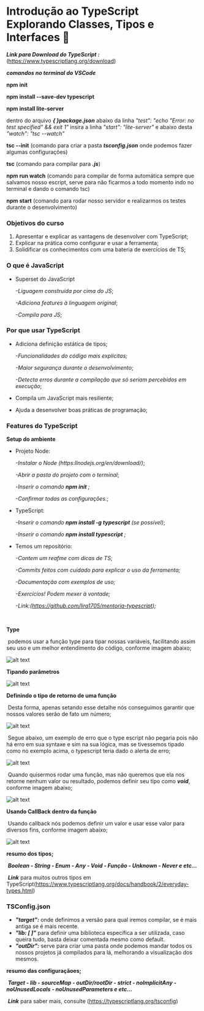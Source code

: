# Introdução ao TypeScript Explorando Classes, Tipos e Interfaces :bookmark:

***Link para Download do TypeScript :*** (https://www.typescriptlang.org/download)

***comandos no terminal do VSCode***

**npm init**

**npm install --save-dev typescript**

**npm install lite-server**

dentro do arquivo ***{ }package.json*** abaixo da linha *"test": "echo \"Error: no test specified\" && exit 1"* insira a linha *"start": "lite-server"* e abaixo desta *"watch": "tsc --watch"*

**tsc --init** (comando para criar a pasta ***tsconfig.json*** onde podemos fazer algumas configurações)

**tsc** (comando para compilar para ***.js***)

**npm run watch**  (comando para compilar de forma automática sempre que salvamos nosso escript, serve para não ficarmos a todo momento indo no terminal e dando o comando tsc)

**npm start** (comando para rodar nosso servidor e realizarmos os testes durante o desenvolvimento)

### Objetivos do curso

1. Apresentar e explicar as vantagens de desenvolver com TypeScript;
2. Explicar na prática como configurar e usar a ferramenta;
3. Solidificar os conhecimentos com uma bateria de exercícios de TS;



### O que é JavaScript

* Superset do JavaScript

  *-Liguagem construída por cima do JS*;

  *-Adiciona features à linguagem original*;

  *-Compila para JS*;



### Por que usar TypeScript

* Adiciona definição estática de tipos;

  *-Funcionalidades do código mais explícitas;*

  *-Maior segurança durante o desenvolvimento*;

  *-Detecta erros durante a compilação que só seriam percebidos em execução*;

* Compila um JavaScript mais resiliente;

* Ajuda a desenvolver boas práticas de programação;




### Features do TypeScript

**Setup do ambiente**

* Projeto Node:

  *-Instalar o Node (https:llnodejs.org/en/download/)*;

  *-Abrir a pasta do projeto com o terminal*;

  -*Inserir o comando ***npm init*** ;* 

  *-Confirmar todas as configurações.*;

* TypeScript:

  *-Inserir o comando ***npm install -g typescript*** (se possível)*;

  *-Inserir o comando ***npm install typescript*** ;*

* Temos um repositório:

  *-Contem um reafme com dicas de TS;*

  *-Commits feitos com cuidado para explicar o uso da ferramenta;*

  *-Documentação com exemplos de uso;*

  *-Exercícios! Podem mexer à vontade;*

  *-Link:(https://github.com/lira1705/mentoria-typescript);*

  ​


**Type** 

​	podemos usar a função type para tipar nossas variáveis, facilitando assim seu uso e um melhor entendimento do código, conforme imagem abaixo;

![alt text](/c:/Documents/DIO_BootCamp2022/DIO_Introducao_ao_JavaScript/img/type.png)



**Tipando parâmetros**

![alt text](/c:/Documents/DIO_BootCamp2022/DIO_Introducao_ao_JavaScript/img/type1.png)



**Definindo o tipo de retorno de uma função**

​	Desta forma, apenas setando esse detalhe nós conseguimos garantir que nossos valores serão de fato um número;

![alt text](/c:/Documents/DIO_BootCamp2022/DIO_Introducao_ao_JavaScript/img/type2.png)

​	Segue abaixo, um exemplo de erro que o type escript não pegaria pois não há erro em sua syntaxe e sim na sua lógica, mas se tivessemos tipado como no exemplo acima, o typescript teria dado o alerta de erro; 

![alt text](/c:/Documents/DIO_BootCamp2022/DIO_Introducao_ao_JavaScript/img/type3.png)

​	Quando quisermos rodar uma função, mas não queremos que ela nos retorne nenhum valor ou resultado, podemos definir seu tipo como ***void***, conforme imagem abaixo;

![alt text](/c:/Documents/DIO_BootCamp2022/DIO_Introducao_ao_JavaScript/img/type4.png)



**Usando CallBack dentro da função**

​	Usando callback nós podemos definir um valor e usar esse valor para diversos fins, conforme imagem abaixo;

![alt text](/c:/Documents/DIO_BootCamp2022/DIO_Introducao_ao_JavaScript/img/type5.png)



**resumo dos tipos;**

​	***Boolean - String - Enum - Any - Void - Função - Unknown - Never e etc...***

​	***Link*** para muitos outros tipos em TypeScript(https://www.typescriptlang.org/docs/handbook/2/everyday-types.html)



### TSConfig.json

* ***"target":*** onde definimos a versão para qual iremos compilar, se é mais antiga se é mais recente.
* ***"lib: [ ]"*** para definir uma biblioteca específica a ser utilizada, caso queira tudo, basta deixar comentada mesmo como default.
* ***"outDir":*** serve para criar uma pasta onde podemos mandar todos os nossos projetos já compilados para lá, melhorando a visualização dos mesmos.



**resumo das configuraçãoes;**

​	***Target - lib - sourceMap - outDir/rootDir - strict - nolmplicitAny - noUnusedLocals - noUnusedParameters  e etc...***

​	***Link*** para saber mais, consulte (https://typescriptlang.org/tsconfig)




